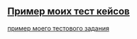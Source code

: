 [Пример моих тест кейсов](https://docs.google.com/spreadsheets/d/1Wd7963xHK-GJYSVgqreEhJQraGb97i22sMqqAesrnaY/edit?usp=sharing)
 ---
[пример моего тестового задания](https://docs.google.com/spreadsheets/d/1gOVdgNvSe4nrEqni97h3WtSah1NtC35kPeHib7r9UYg/edit?usp=sharing)
